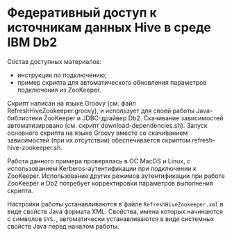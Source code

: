 # Федеративный доступ к источникам данных Hive в среде IBM Db2

Состав доступных материалов:
* инструкция по подключению;
* пример скрипта для автоматического обновления параметров подключения из ZooKeeper.

Скрипт написан на языке Groovy (см. файл RefreshHiveZookeeper.groovy), и использует для своей работы Java-библиотеки ZooKeeper и JDBC-драйвер Db2.
Скачивание зависимостей автоматизировано (см. скрипт download-dependencies.sh).
Запуск основного скрипта на языке Groovy вместе со скачиванием зависимостей (при их отсутствии) обеспечивается скриптом refresh-hive-zookeeper.sh.

Работа данного примера проверялась в ОС MacOS и Linux, с использованием Kerberos-аутентификации при подключении к ZooKeeper.
Использование других режимов аутентификации при работе ZooKeeper и Db2 потребует корректировки параметров выполнения скрипта.

Настройки работы устанавливаются в файле `RefreshHiveZookeeper.xml` в виде свойств Java формата XML.
Свойства, имена которых начинаются с символов `SYS.`, автоматически устанавливаются в виде системных свойств Java перед началом работы.
